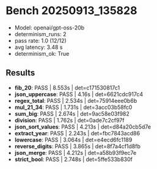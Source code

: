 # Bench 20250913_135828
- Model: openai/gpt-oss-20b
- determinism_runs: 2
- pass rate: 1.0 (12/12)
- avg latency: 3.48 s
- determinism_ok: True

## Results
- **fib_20**: PASS | 8.553s | det=c171530817c1
- **json_uppercase**: PASS | 4.16s | det=6621cdc917c4
- **regex_total**: PASS | 2.534s | det=75914eee0b6b
- **mul_21_34**: PASS | 1.731s | det=3acc03b58fc0
- **sum_big**: PASS | 2.674s | det=9ac58e03f982
- **division**: PASS | 1.762s | det=0ade7c2cf97f
- **json_sort_values**: PASS | 4.213s | det=d84a20cb5d7e
- **extract_year**: PASS | 2.243s | det=fbc7843acd86
- **lowercase**: PASS | 3.064s | det=e4ecd6fc1189
- **reverse_digits**: PASS | 3.865s | det=8f7a4cf1d8fb
- **json_merge**: PASS | 4.212s | det=a58b93f9ec7e
- **strict_bool**: PASS | 2.748s | det=5ffe533b830f